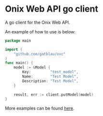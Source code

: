 # Onix Web API go client

A go client for the Onix Web API.

An example of how to use is below:

```go
package main

import (
    "github.com/gatblau/oxc"
)
func main() {
    model := &Model {
        Key:         "test_model",
        Name:        "Test Model",
        Description: "Test Model",
    }
    	
    result, err := client.putModel(model)
}
```

More examples can be found [here](client_test.go).